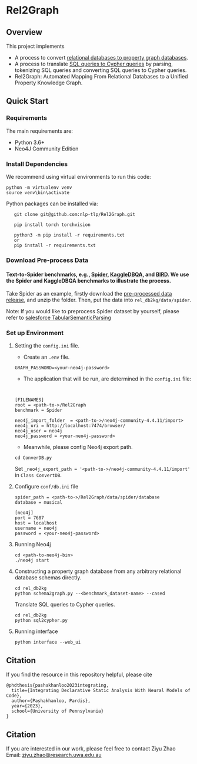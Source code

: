 # Rel2Graph

## Overview

This project implements

- A process to convert [relational databases to property graph databases](rel_db2kg).
- A process to translate [SQL queries to Cypher queries](rel_db2kg) by parsing, tokenizing SQL queries and converting SQL queries to Cypher queries.
- Rel2Graph: Automated Mapping From Relational Databases to a Unified Property Knowledge Graph.

## Quick Start

### Requirements

The main requirements are:

- Python 3.6+
- Neo4J Community Edition

### Install Dependencies

We recommend using virtual environments to run this code:

```shell
python -m virtualenv venv
source venv\bin\activate
```

Python packages can be installed via:

```shell
   git clone git@github.com:nlp-tlp/Rel2Graph.git

   pip install torch torchvision

   python3 -m pip install -r requirements.txt
   or 
   pip install -r requirements.txt
```

### Download Pre-process Data

#### Text-to-Spider benchmarks, e.g., [Spider](https://yale-lily.github.io/spider), [KaggleDBQA](https://github.com/chiahsuan156/KaggleDBQA#Data-Format), and [BIRD](https://bird-bench.github.io/). We use the Spider and KaggleDBQA benchmarks to illustrate the process.

Take Spider as an example, firstly download the [pre-processed data release](https://uniwa-my.sharepoint.com/:f:/r/personal/22842219_student_uwa_edu_au/Documents/preprocessed_spider?csf=1&web=1&e=Sh1Ep2), and unzip the folder. Then, put the data into `rel_db2kg/data/spider`. 

Note: If you would like to preprocess Spider dataset by yourself, please refer to [salesforce TabularSemanticParsing](https://github.com/salesforce/TabularSemanticParsing)

### Set up Environment

1. Setting the `config.ini` file.

   - Create an `.env` file.

   ```shell
   GRAPH_PASSWORD=<your-neo4j-password>
   ```

   - The application that will be run, are determined in the `config.ini` file:

   ```shell
   

   [FILENAMES]
   root = <path-to->/Rel2Graph
   benchmark = Spider

   neo4j_import_folder  = <path-to->/neo4j-community-4.4.11/import>
   neo4j_uri = http://localhost:7474/browser/
   neo4j_user = neo4j
   neo4j_password = <your-neo4j-password>
   ```

   - Meanwhile, please config Neo4j export path.

   ```shell
   cd ConverDB.py

   ```

   Set `_neo4j_export_path = '<path-to->/neo4j-community-4.4.11/import'` in `Class ConvertDB`.
2. Configure `conf/db.ini` file

   ```[sqlite3]
   spider_path = <path-to->/Rel2Graph/data/spider/database
   database = musical

   [neo4j]
   port = 7687
   host = localhost
   username = neo4j
   password = <your-neo4j-password>

   ```
3. Running Neo4j

   ```shell
   cd <path-to-neo4j-bin>
   ./neo4j start
   ```
4. Constructing a property graph database from any arbitrary relational database schemas directly.

   ```shell
   cd rel_db2kg
   python schema2graph.py --<benchmark_dataset-name> --cased

   ```

   Translate SQL queries to Cypher queries.

   ```shell
   cd rel_db2kg
   python sql2cypher.py 

   ```
5. Running interface

   ```shell
   python interface --web_ui
   ```


## Citation

If you find the resource in this repository helpful, please cite

```
@phdthesis{pashakhanloo2023integrating,
  title={Integrating Declarative Static Analysis With Neural Models of Code},
  author={Pashakhanloo, Pardis},
  year={2023},
  school={University of Pennsylvania}
}

```

## Citation

If you are interested in our work, please feel free to contact Ziyu Zhao
Email: ziyu.zhao@research.uwa.edu.au